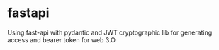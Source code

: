 # fastapi

Using fast-api with pydantic and JWT cryptographic lib for generating access and bearer token for web 3.O

